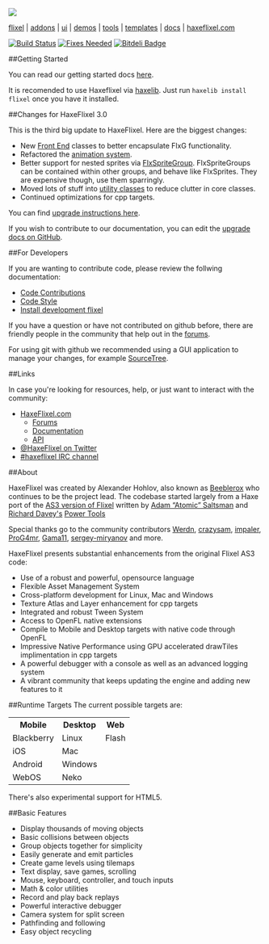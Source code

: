 [![](https://raw.github.com/HaxeFlixel/haxeflixel.com/master/src/files/images/flixel-logos/HaxeFlixel.png)](http://haxeflixel.com/)

[flixel](https://github.com/HaxeFlixel/flixel) | [addons](https://github.com/HaxeFlixel/flixel-addons) | [ui](https://github.com/HaxeFlixel/flixel-ui) | [demos](https://github.com/HaxeFlixel/flixel-demos) | [tools](https://github.com/HaxeFlixel/flixel-tools) | [templates](https://github.com/HaxeFlixel/flixel-templates) | [docs](https://github.com/HaxeFlixel/flixel-docs) | [haxeflixel.com](https://github.com/HaxeFlixel/haxeflixel.com)

[![Build Status](https://travis-ci.org/HaxeFlixel/flixel.png)](https://travis-ci.org/HaxeFlixel/flixel) [![Fixes Needed](https://badge.waffle.io/haxeflixel/flixel.png?label=ready)](http://waffle.io/haxeflixel/flixel) [![Bitdeli Badge](https://d2weczhvl823v0.cloudfront.net/HaxeFlixel/flixel/trend.png)](https://bitdeli.com/free "Bitdeli Badge")

##Getting Started

You can read our getting started docs [here](http://haxeflixel.com/wiki/getting-started).

It is recomended to use Haxeflixel via [haxelib](http://lib.haxe.org/p/flixel). Just run `haxelib install flixel` once you have it installed.

##Changes for HaxeFlixel 3.0

This is the third big update to HaxeFlixel. Here are the biggest changes:
- New [Front End](https://github.com/HaxeFlixel/flixel/tree/master/flixel/system/frontEnds) classes to better encapsulate FlxG functionality.
- Refactored the [animation system](https://github.com/HaxeFlixel/flixel/tree/master/flixel/animation).
- Better support for nested sprites via [FlxSpriteGroup](https://github.com/HaxeFlixel/flixel/blob/master/flixel/group/FlxSpriteGroup.hx). FlxSpriteGroups can be contained within other groups, and behave like FlxSprites. They are expensive though, use them sparringly.
- Moved lots of stuff into [utility classes](https://github.com/HaxeFlixel/flixel/tree/master/flixel/util) to reduce clutter in core classes.
- Continued optimizations for cpp targets.

You can find [upgrade instructions here](http://haxeflixel.com/documentation/upgrade-guide/).

If you wish to contribute to our documentation, you can edit the [upgrade docs on GitHub](https://github.com/HaxeFlixel/haxeflixel.com/blob/cfaf4c1b74dbb34b39333ad67a8e0ce9b7fdc203/src/documents/documentation/01_community/11-upgrade-guide.html.md).

##For Developers

If you are wanting to contribute code, please review the follwing documentation:

- [Code Contributions](http://haxeflixel.com/documentation/code-contributions)
- [Code Style](http://haxeflixel.com/documentation/code-style)
- [Install development flixel](http://haxeflixel.com/documentation/install-development-flixel/)

If you have a question or have not contributed on github before, there are friendly people in the community that help out in the [forums](http://haxeflixel.com/documentation/community/).

For using git with github we recommended using a GUI application to manage your changes, for example [SourceTree](http://www.sourcetreeapp.com/).

##Links

In case you're looking for resources, help, or just want to interact with the community:

- [HaxeFlixel.com](http://www.haxeflixel.com/)
  - [Forums](http://www.haxeflixel.com/forum)
  - [Documentation](http://www.haxeflixel.com/documentation)
  - [API](http://api.haxeflixel.com/)
- [@HaxeFlixel on Twitter](https://twitter.com/HaxeFlixel)
- [#haxeflixel IRC channel](http://webchat.freenode.net/?channels=haxeflixel)

##About

HaxeFlixel was created by Alexander Hohlov, also known as [Beeblerox](https://github.com/beeblerox) who continues to be the project lead. The codebase started largely from a Haxe port of the [AS3 version of Flixel](https://github.com/AdamAtomic/flixel) written by [Adam “Atomic” Saltsman](http://www.adamatomic.com/) and [Richard Davey's](http://www.photonstorm.com/flixel-power-tools) [Power Tools](https://github.com/photonstorm/Flixel-Power-Tools)

Special thanks go to the community contributors [Werdn](https://github.com/werdn), [crazysam](https://github.com/crazysam), [impaler](https://github.com/impaler), [ProG4mr](https://github.com/ProG4mr), [Gama11](https://github.com/Gama11), [sergey-miryanov](https://github.com/sergey-miryanov) and more.

HaxeFlixel presents substantial enhancements from the original Flixel AS3 code:

- Use of a robust and powerful, opensource language
- Flexible Asset Management System
- Cross-platform development for Linux, Mac and Windows
- Texture Atlas and Layer enhancement for cpp targets
- Integrated and robust Tween System
- Access to OpenFL native extensions
- Compile to Mobile and Desktop targets with native code through OpenFL
- Impressive Native Performance using GPU accelerated drawTiles implimentation in cpp targets
- A powerful debugger with a console as well as an advanced logging system
- A vibrant community that keeps updating the engine and adding new features to it


##Runtime Targets
The current possible targets are:

<table>
  <tr>
    <th>Mobile</th>
    <th>Desktop</th>
    <th>Web</th>
  </tr>
  <tr>
    <td>Blackberry</td>
    <td>Linux</td>
    <td>Flash</td>
  </tr>
  <tr>
    <td>iOS</td>
    <td>Mac</td>
    <td></td>
  </tr>
  <tr>
    <td>Android</td>
    <td>Windows</td>
    <td></td>
  </tr>
  <tr>
    <td>WebOS</td>
    <td>Neko</td>
    <td></td>
  </tr>
</table>

There's also experimental support for HTML5.

##Basic Features

- Display thousands of moving objects
- Basic collisions between objects
- Group objects together for simplicity
- Easily generate and emit particles
- Create game levels using tilemaps
- Text display, save games, scrolling
- Mouse, keyboard, controller, and touch inputs
- Math & color utilities
- Record and play back replays
- Powerful interactive debugger
- Camera system for split screen
- Pathfinding and following
- Easy object recycling
